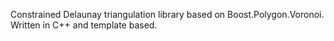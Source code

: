 Constrained Delaunay triangulation library based on Boost.Polygon.Voronoi. Written in C++ and template based.
